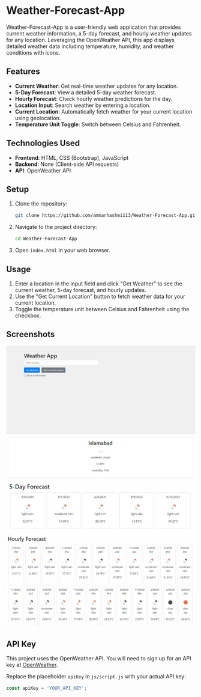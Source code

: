 # Weather-Forecast-App

Weather-Forecast-App is a user-friendly web application that provides current weather information, a 5-day forecast, and hourly weather updates for any location. Leveraging the OpenWeather API, this app displays detailed weather data including temperature, humidity, and weather conditions with icons.

## Features

- **Current Weather**: Get real-time weather updates for any location.
- **5-Day Forecast**: View a detailed 5-day weather forecast.
- **Hourly Forecast**: Check hourly weather predictions for the day.
- **Location Input**: Search weather by entering a location.
- **Current Location**: Automatically fetch weather for your current location using geolocation.
- **Temperature Unit Toggle**: Switch between Celsius and Fahrenheit.

## Technologies Used

- **Frontend**: HTML, CSS (Bootstrap), JavaScript
- **Backend**: None (Client-side API requests)
- **API**: OpenWeather API

## Setup

1. Clone the repository:
    ```sh
    git clone https://github.com/ammarhashmi113/Weather-Forecast-App.git
    ```
2. Navigate to the project directory:
    ```sh
    cd Weather-Forecast-App
    ```
3. Open `index.html` in your web browser.

## Usage

1. Enter a location in the input field and click "Get Weather" to see the current weather, 5-day forecast, and hourly updates.
2. Use the "Get Current Location" button to fetch weather data for your current location.
3. Toggle the temperature unit between Celsius and Fahrenheit using the checkbox.

## Screenshots

![Weather-Forecast-App Screenshot](screenshots/home.JPG)
![Weather-Forecast-App Screenshot](screenshots/forecast.JPG)
![Weather-Forecast-App Screenshot](screenshots/fiveDaysForecast.JPG)
![Weather-Forecast-App Screenshot](screenshots/hourlyForecast.JPG)

## API Key

This project uses the OpenWeather API. You will need to sign up for an API key at [OpenWeather](https://home.openweathermap.org/users/sign_up).

Replace the placeholder `apiKey` in `js/script.js` with your actual API key:
```javascript
const apiKey = 'YOUR_API_KEY';
